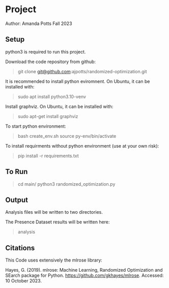# Project
Author: Amanda Potts
Fall 2023


## Setup

python3 is required to run this project.

Download the code repository from github:
> git clone git@github.com:ajpotts/randomized-optimization.git

It is recommended to install python eviromnent.  On Ubuntu, it can be installed with:
> sudo apt install python3.10-venv

Install graphviz.  On Ubuntu, it can be installed with:
> sudo apt-get install graphviz

To start python environment:
> bash create_env.sh 
> source py-env/bin/activate

To install requirments without python environment (use at your own risk):
> pip install -r requirements.txt






## To Run

> cd main/
> python3 randomized_optimization.py

## Output

Analysis files will be written to two directories.  

The Presence Dataset results will be written here:
> analysis


## Citations

This Code uses extensively the mlrose library:

Hayes, G. (2019). mlrose: Machine Learning, Randomized Optimization and SEarch package for Python. https://github.com/gkhayes/mlrose. Accessed: 10 October 2023.

